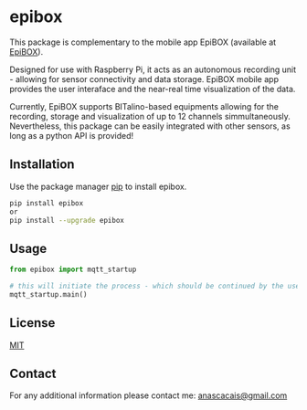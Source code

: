 # epibox

This package is complementary to the mobile app EpiBOX (available at [EpiBOX](https://github.com/anascacais/rPiInterface)).

Designed for use with Raspberry Pi, it acts as an autonomous recording unit - allowing for sensor connectivity and data storage. EpiBOX mobile app provides the user interaface and the near-real time visualization of the data. 

Currently, EpiBOX supports BITalino-based equipments allowing for the recording, storage and visualization of up to 12 channels simmultaneously. Nevertheless, this package can be easily integrated with other sensors, as long as a python API is provided!

## Installation

Use the package manager [pip](https://pip.pypa.io/en/stable/) to install epibox.

```bash
pip install epibox
or 
pip install --upgrade epibox
```

## Usage

```python
from epibox import mqtt_startup

# this will initiate the process - which should be continued by the user interface (EpiBOX)
mqtt_startup.main() 
```

## License
[MIT](https://choosealicense.com/licenses/mit/)

## Contact
For any additional information please contact me: anascacais@gmail.com